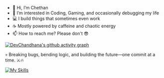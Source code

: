 - 👋 Hi, I’m Chethan  
- 👀 I’m interested in Coding, Gaming, and occasionally debugging my life  
- 💻 I build things that sometimes even work  
- ☕ Mostly powered by caffeine and chaotic energy  
- 📫 How to reach me? Please don't 😎


[![DevChandhana's github activity graph](https://github-readme-activity-graph.vercel.app/graph?username=devchandhana12&theme=github-compact)](https://github.com/devchandhana12/github-readme-activity-graph)

💀 Breaking bugs, bending logic, and building the future—one commit at a time. ⚔️🔥

[![My Skills](https://skillicons.dev/icons?i=js,ts,react,androidstudio,html,css,redux,regex,tailwind,sass,bootstrap,babel,git,github,bitbucket,bun,d3,firebase,jest,vite,linux,nextjs,npm,yarn,postman,express,nodejs,mongodb,go)](https://skillicons.dev)
